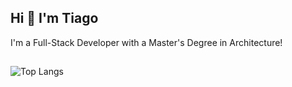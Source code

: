 <h2>Hi 👋 I'm Tiago</h2>

I'm a Full-Stack Developer with a Master's Degree in Architecture!

<h2 class="hr-lines"></h2>

![Top Langs](https://github-readme-stats.vercel.app/api/top-langs/?username=thetiagogil)
